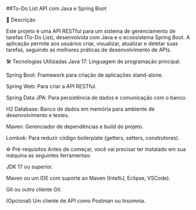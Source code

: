 ##To-Do List API com Java e Spring Boot

📝 Descrição

Este projeto é uma API RESTful para um sistema de gerenciamento de tarefas (To-Do List), desenvolvida com Java e o ecossistema Spring Boot. A aplicação permite aos usuários criar, visualizar, atualizar e deletar suas tarefas, seguindo as melhores práticas de desenvolvimento de APIs.

🛠️ Tecnologias Utilizadas
Java 17: Linguagem de programação principal.

Spring Boot: Framework para criação de aplicações stand-alone.

Spring Web: Para criar a API RESTful.

Spring Data JPA: Para persistência de dados e comunicação com o banco.

H2 Database: Banco de dados em memória para ambiente de desenvolvimento e testes.

Maven: Gerenciador de dependências e build do projeto.

Lombok: Para reduzir código boilerplate (getters, setters, construtores).

⚙️ Pré-requisitos
Antes de começar, você vai precisar ter instalado em sua máquina as seguintes ferramentas:

JDK 17 ou superior.

Maven ou um IDE com suporte ao Maven (IntelliJ, Eclipse, VSCode).

Git ou outro cliente Git.

(Opcional) Um cliente de API como Postman ou Insomnia.
